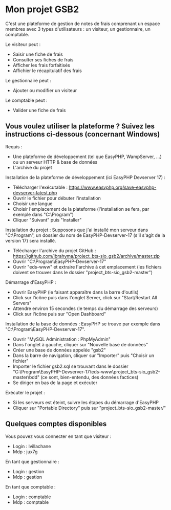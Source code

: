 # Mon projet GSB2

C'est une plateforme de gestion de notes de frais comprenant un espace membres avec 3 types d'utilisateurs : un visiteur, un gestionnaire, un comptable.

Le visiteur peut :
- Saisir une fiche de frais
- Consulter ses fiches de frais
- Afficher les frais forfaitisés
- Affichier le récapitulatif des frais

Le gestionnaire peut :
- Ajouter ou modifier un visiteur

Le comptable peut :
- Valider une fiche de frais

## Vous voulez utiliser la plateforme ? Suivez les instructions ci-dessous (concernant Windows)

Requis :
- Une plateforme de développement (tel que EasyPHP, WampServer, ...) ou un serveur HTTP & base de données
- L'archive du projet

Installation de la plateforme de développement (ici EasyPHP Devserver 17) :

- Télécharger l'exécutable : https://www.easyphp.org/save-easyphp-devserver-latest.php
- Ouvrir le fichier pour débuter l'installation
- Choisir une langue
- Choisir l'emplacement de la plateforme (l'installation se fera, par exemple dans "C:\Program")
- Cliquer "Suivant" puis "Installer"

Installation du projet :
Supposons que j'ai installé mon serveur dans "C:\Program", un dossier du nom de EasyPHP-Devserver-17 (s'il s'agit de la version 17) sera installé.

- Télécharger l'archive du projet GitHub : https://github.com/ibrahyma/project_bts-sio_gsb2/archive/master.zip
- Ouvrir "C:\Program\EasyPHP-Devserver-17"
- Ouvrir "eds-www" et extraire l'archive à cet emplacement (les fichiers doivent se trouver dans le dossier "project_bts-sio_gsb2-master")

Démarrage d'EasyPHP :
- Ouvrir EasyPHP (le faisant apparaître dans la barre d'outils)
- Click sur l'icône puis dans l'onglet Server, click sur "Start/Restart All Servers"
- Attendre environ 15 secondes (le temps du démarrage des serveurs)
- Click sur l'icône puis sur "Open Dashboard"

Installation de la base de données :
EasyPHP se trouve par exemple dans "C:\Program\EasyPHP-Devserver-17".

- Ouvrir "MySQL Administration : PhpMyAdmin"
- Dans l'onglet à gauche, cliquer sur "Nouvelle base de données"
- Créer une base de données appelée "gsb2"
- Dans la barre de navigation, cliquer sur "Importer" puis "Choisir un fichier"
- Importer le fichier gsb2.sql se trouvant dans le dossier "C:\Program\EasyPHP-Devserver-17\eds-www\project_bts-sio_gsb2-master\bdd" (ce sont, bien-entendu, des données factices)
- Se diriger en bas de la page et exécuter

Exécuter le projet :

- Si les serveurs est éteint, suivre les étapes du démarrage d'EasyPHP
- Cliquer sur "Portable Directory" puis sur "project_bts-sio_gsb2-master/"

## Quelques comptes disponibles 

Vous pouvez vous connecter en tant que visiteur :
- Login : lvillachane
- Mdp : jux7g

En tant que gestionnaire :
- Login : gestion
- Mdp : gestion

En tant que comptable :
- Login : comptable
- Mdp : comptable

